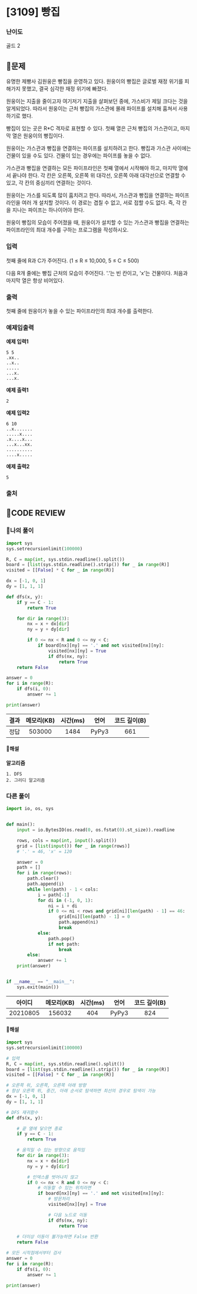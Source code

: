 # [3109] 빵집

### **난이도**
골드 2
## **📝문제**
유명한 제빵사 김원웅은 빵집을 운영하고 있다. 원웅이의 빵집은 글로벌 재정 위기를 피해가지 못했고, 결국 심각한 재정 위기에 빠졌다.

원웅이는 지출을 줄이고자 여기저기 지출을 살펴보던 중에, 가스비가 제일 크다는 것을 알게되었다. 따라서 원웅이는 근처 빵집의 가스관에 몰래 파이프를 설치해 훔쳐서 사용하기로 했다.

빵집이 있는 곳은 R*C 격자로 표현할 수 있다. 첫째 열은 근처 빵집의 가스관이고, 마지막 열은 원웅이의 빵집이다.

원웅이는 가스관과 빵집을 연결하는 파이프를 설치하려고 한다. 빵집과 가스관 사이에는 건물이 있을 수도 있다. 건물이 있는 경우에는 파이프를 놓을 수 없다.

가스관과 빵집을 연결하는 모든 파이프라인은 첫째 열에서 시작해야 하고, 마지막 열에서 끝나야 한다. 각 칸은 오른쪽, 오른쪽 위 대각선, 오른쪽 아래 대각선으로 연결할 수 있고, 각 칸의 중심끼리 연결하는 것이다.

원웅이는 가스를 되도록 많이 훔치려고 한다. 따라서, 가스관과 빵집을 연결하는 파이프라인을 여러 개 설치할 것이다. 이 경로는 겹칠 수 없고, 서로 접할 수도 없다. 즉, 각 칸을 지나는 파이프는 하나이어야 한다.

원웅이 빵집의 모습이 주어졌을 때, 원웅이가 설치할 수 있는 가스관과 빵집을 연결하는 파이프라인의 최대 개수를 구하는 프로그램을 작성하시오.
### **입력**
첫째 줄에 R과 C가 주어진다. (1 ≤ R ≤ 10,000, 5 ≤ C ≤ 500)

다음 R개 줄에는 빵집 근처의 모습이 주어진다. '.'는 빈 칸이고, 'x'는 건물이다. 처음과 마지막 열은 항상 비어있다.
### **출력**
첫째 줄에 원웅이가 놓을 수 있는 파이프라인의 최대 개수를 출력한다.
### **예제입출력**

**예제 입력1**

```
5 5
.xx..
..x..
.....
...x.
...x.
```

**예제 출력1**

```
2
```

**예제 입력2**

```
6 10
..x.......
.....x....
.x....x...
...x...xx.
..........
....x.....
```

**예제 출력2**

```
5
```

### **출처**

## **🧐CODE REVIEW**

### **🧾나의 풀이**

```python
import sys
sys.setrecursionlimit(100000)

R, C = map(int, sys.stdin.readline().split())
board = [list(sys.stdin.readline().strip()) for _ in range(R)]
visited = [[False] * C for _ in range(R)]

dx = [-1, 0, 1]
dy = [1, 1, 1]

def dfs(x, y):
    if y == C - 1:
        return True

    for dir in range(3):
        nx = x + dx[dir]
        ny = y + dy[dir]

        if 0 <= nx < R and 0 <= ny < C:
            if board[nx][ny] == '.' and not visited[nx][ny]:
                visited[nx][ny] = True
                if dfs(nx, ny):
                    return True
    return False

answer = 0
for i in range(R):
    if dfs(i, 0):
        answer += 1

print(answer)
```

결과	| 메모리(KB) |	시간(ms) |	언어 |	코드 길이(B)
:----:|:-----:|:-----:|:-----:|:--------:
정답|503000|1484|PyPy3|661
#### **📝해설**

**알고리즘**
```
1. DFS
2. 그리디 알고리즘
```

### **다른 풀이**

```python
import io, os, sys


def main():
    input = io.BytesIO(os.read(0, os.fstat(0).st_size)).readline

    rows, cols = map(int, input().split())
    grid = [list(input()) for _ in range(rows)]
    # '.' = 46, 'x' = 120

    answer = 0
    path = []
    for i in range(rows):
        path.clear()
        path.append(i)
        while len(path) - 1 < cols:
            i = path[-1]
            for di in (-1, 0, 1):
                ni = i + di
                if 0 <= ni < rows and grid[ni][len(path) - 1] == 46:
                    grid[ni][len(path) - 1] = 0
                    path.append(ni)
                    break
            else:
                path.pop()
                if not path:
                    break
        else:
            answer += 1
    print(answer)


if __name__ == "__main__":
    sys.exit(main())
```

아이디 | 메모리(KB) |	시간(ms) |	언어 |	코드 길이(B) 
:-----:|:-----:|:-----:|:----:|:--------:
20210805|156032|404|PyPy3|824
#### **📝해설**

```python
import sys
sys.setrecursionlimit(100000)

# 입력
R, C = map(int, sys.stdin.readline().split())
board = [list(sys.stdin.readline().strip()) for _ in range(R)]
visited = [[False] * C for _ in range(R)]

# 오른쪽 위, 오른쪽, 오른쪽 아래 방향
# 항상 오른쪽 위, 중간, 아래 순서로 탐색하면 최선의 경우로 탐색이 가능
dx = [-1, 0, 1]
dy = [1, 1, 1]

# DFS 재귀함수
def dfs(x, y):

    # 끝 열에 닿으면 종료
    if y == C - 1:
        return True

    # 움직일 수 있는 방향으로 움직임
    for dir in range(3):
        nx = x + dx[dir]
        ny = y + dy[dir]

        # 인덱스를 벗어나지 않고
        if 0 <= nx < R and 0 <= ny < C:
            # 이동할 수 있는 위치라면
            if board[nx][ny] == '.' and not visited[nx][ny]:
                # 방문처리
                visited[nx][ny] = True

                # 다음 노드로 이동
                if dfs(nx, ny):
                    return True
                    
    # 더이상 이동이 불가능하면 False 반환
    return False

# 모든 시작점에서부터 검사
answer = 0
for i in range(R):
    if dfs(i, 0):
        answer += 1

print(answer)
```